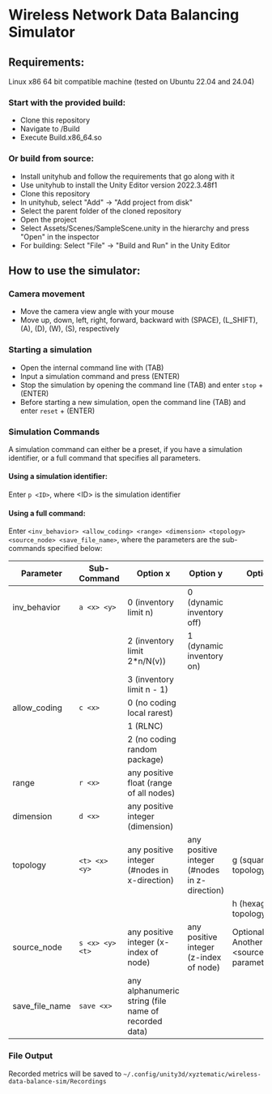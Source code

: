 # Wireless Network Data Balancing Simulator
## Requirements:
Linux x86 64 bit compatible machine (tested on Ubuntu 22.04 and 24.04) 
### Start with the provided build:
- Clone this repository
- Navigate to /Build
- Execute Build.x86_64.so
### Or build from source:
- Install unityhub and follow the requirements that go along with it
- Use unityhub to install the Unity Editor version 2022.3.48f1
- Clone this repository
- In unityhub, select "Add" -> "Add project from disk"
- Select the parent folder of the cloned repository
- Open the project
- Select Assets/Scenes/SampleScene.unity in the hierarchy and press "Open" in the inspector
- For building: Select "File" -> "Build and Run" in the Unity Editor
## How to use the simulator:
### Camera movement
- Move the camera view angle with your mouse
- Move up, down, left, right, forward, backward with
  (SPACE), (L_SHIFT), (A), (D), (W), (S), respectively
### Starting a simulation
- Open the internal command line with (TAB)
- Input a simulation command and press (ENTER)
- Stop the simulation by opening the command line (TAB) and enter ```stop``` + (ENTER)
- Before starting a new simulation, open the command line (TAB) and enter ```reset``` + (ENTER)
### Simulation Commands
A simulation command can either be a preset, if you have a simulation identifier, or a full command that specifies all parameters.
#### Using a simulation identifier:
Enter ```p <ID>```, where \<ID\> is the simulation identifier
#### Using a full command:
Enter ```<inv_behavior> <allow_coding> <range> <dimension> <topology> <source_node> <save_file_name>```, where the parameters are the sub-commands specified below:

|Parameter| Sub-Command | Option x | Option y | Option t |
| --- | --- | --- | --- | --- |
|inv_behavior| ```a <x> <y>```| 0 (inventory limit n)| 0 (dynamic inventory off)| |
| | | 2 (inventory limit 2*n/N(v))| 1 (dynamic inventory on)| |
| | | 3 (inventory limit n - 1)| | |
|allow_coding| ```c <x>```| 0 (no coding local rarest)| | |
| | | 1 (RLNC)| | |
| | | 2 (no coding random package)| | |
|range| ```r <x>```| any positive float (range of all nodes) | | |
|dimension| ```d <x>```| any positive integer (dimension) | | |
|topology| ```<t> <x> <y>``` | any positive integer (#nodes in x-direction)| any positive integer (#nodes in z-direction) | g (square topology) |
| | | | | h (hexagonal topology) |
|source_node| ```s <x> <y> <t>``` | any positive integer (x-index of node) | any positive integer (z-index of node) | Optional: Another <source_node> parameter|
|save_file_name| ```save <x>``` | any alphanumeric string (file name of recorded data)| |

### File Output
Recorded metrics will be saved to ```~/.config/unity3d/xyztematic/wireless-data-balance-sim/Recordings```
